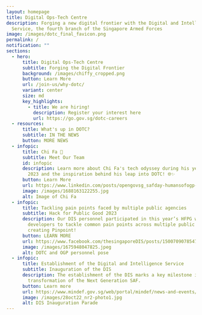 ```yaml
---
layout: homepage
title: Digital Ops-Tech Centre
description: Forging a new digital frontier with the Digital and Intelligence
  Service, the fourth branch of the Singapore Armed Forces
image: /images/dotc_final_favicon.png
permalink: /
notification: ""
sections:
  - hero:
      title: Digital Ops-Tech Centre
      subtitle: Forging the Digital Frontier
      background: /images/chiffy_cropped.png
      button: Learn More
      url: /join-us/why-dotc/
      variant: center
      size: md
      key_highlights:
        - title: We are hiring!
          description: Register your interest here
          url: https://go.gov.sg/dotc-careers
  - resources:
      title: What's up in DOTC?
      subtitle: IN THE NEWS
      button: MORE NEWS
  - infopic:
      title: Chi Fa 👋
      subtitle: Meet Our Team
      id: infopic
      description: Learn more about Chi Fa's tech odyssey during his year at OGP in
        2023 and the inspiration behind his leap into DOTC! 🌐✨
      button: Learn More
      url: https://www.linkedin.com/posts/opengovsg_safday-humansofogp-techforpublicgood-activity-7080669358812758016-IsnB?utm_source=share&utm_medium=member_desktop
      image: /images/1688163122255.jpg
      alt: Image of Chi Fa
  - infopic:
      title: Tackling pain points faced by multiple public agencies
      subtitle: Hack for Public Good 2023
      description: Our DIS personnel participated in this year’s HFPG with OGP
        developers to tackle common pain points across multiple public agencies,
        creating Pinpoint!
      button: LEARN MORE
      url: https://www.facebook.com/thesingaporeDIS/posts/150070907854750?ref=embed_post
      image: /images/1675948047825.jpeg
      alt: DOTC and OGP personnel pose
  - infopic:
      title: Establishment of the Digital and Intelligence Service
      subtitle: Inauguration of the DIS
      description: The establishment of the DIS marks a key milestone in the
        transformation of the Next Generation SAF.
      button: Learn more
      url: https://www.mindef.gov.sg/web/portal/mindef/news-and-events/latest-releases/article-detail/2022/October/28oct22_nr2
      image: /images/28oct22_nr2-photo1.jpg
      alt: DIS Inauguration Parade
---
```

